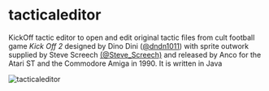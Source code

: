 # tacticaleditor

KickOff tactic editor to open and edit original tactic files from cult football game *Kick Off 2* designed by Dino Dini ([@dndn1011](https://twitter.com/dndn1011)) with sprite outwork supplied by Steve Screech [(@Steve_Screech)](https://twitter.com/steve_screech) and released by Anco for the Atari ST and the Commodore Amiga in 1990. It is written in Java

![tacticaleditor](https://user-images.githubusercontent.com/9662172/204404840-53382456-a46d-4dab-88e1-12ce72dfcea4.png)

